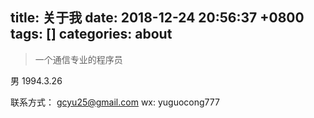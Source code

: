 
title: 关于我
date: 2018-12-24 20:56:37 +0800
tags: []
categories: about
---

> 一个通信专业的程序员

<!--more--> 
男 
1994.3.26

联系方式： gcyu25@gmail.com
wx: yuguocong777 

